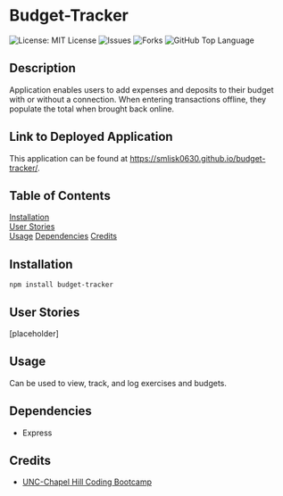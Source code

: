 # Budget-Tracker
![License: MIT License](https://img.shields.io/badge/License-MIT-blue.svg)
![Issues](https://img.shields.io/github/issues/smlisk0630/budget-tracker)
![Forks](https://img.shields.io/github/forks/smlisk0630/budget-tracker)
![GitHub Top Language](https://img.shields.io/github/languages/top/smlisk0630/budget-tracker)
## Description
Application enables users to add expenses and deposits to their budget with or without a connection. When entering transactions offline, they populate the total when brought back online.
## Link to Deployed Application
This application can be found at https://smlisk0630.github.io/budget-tracker/.
## Table of Contents
[Installation](https://smlisk0630.github.io/budget-tracker#installation)  
[User Stories](https://smlisk0630.github.io/budget-tracker#stories)  
[Usage](https://smlisk0630.github.io/budget-tracker#usage)
[Dependencies](https://smlisk0630.github.io/budget-tracker#dependencies)
[Credits](https://smlisk0630.github.io/budget-tracker#credits)   
## Installation
```
npm install budget-tracker
```
## User Stories
[placeholder]
## Usage
Can be used to view, track, and log exercises and budgets.
## Dependencies
- Express
## Credits
- [UNC-Chapel Hill Coding Bootcamp](https://bootcamp.unc.edu/)